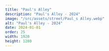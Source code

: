 ```yaml
---
title: "Paul's Alley"
description: "Paul's Alley - 2024"
image: "/src/assets/street/Paul_s Alley.webp"
alt: "Paul's Alley - 2024"
date: 2024-01-01
order: 25
width: 1920
height: 1280
---
```

